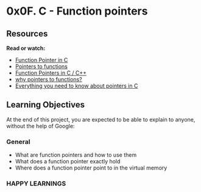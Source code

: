# 0x0F. C - Function pointers

## Resources
**Read or watch:**

* [Function Pointer in C](https://www.geeksforgeeks.org/function-pointer-in-c/)
* [Pointers to functions](https://publications.gbdirect.co.uk//c_book/chapter5/function_pointers.html)
* [Function Pointers in C / C++](https://www.youtube.com/watch?v=ynYtgGUNelE)
* [why pointers to functions?](https://www.youtube.com/watch?v=sxTFSDAZM8s)
* [Everything you need to know about pointers in C](https://boredzo.org/pointers/)

## Learning Objectives
At the end of this project, you are expected to be able to explain to anyone, without the help of Google:

### General
* What are function pointers and how to use them
* What does a function pointer exactly hold
* Where does a function pointer point to in the virtual memory

### HAPPY LEARNINGS
